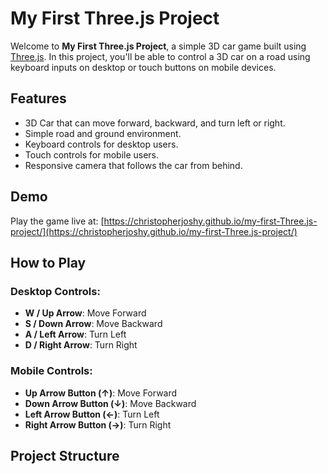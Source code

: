 # My First Three.js Project

Welcome to **My First Three.js Project**, a simple 3D car game built using [Three.js](https://threejs.org/). In this project, you'll be able to control a 3D car on a road using keyboard inputs on desktop or touch buttons on mobile devices.

## Features

- 3D Car that can move forward, backward, and turn left or right.
- Simple road and ground environment.
- Keyboard controls for desktop users.
- Touch controls for mobile users.
- Responsive camera that follows the car from behind.

## Demo

Play the game live at: [https://christopherjoshy.github.io/my-first-Three.js-project/](https://christopherjoshy.github.io/my-first-Three.js-project/)

## How to Play

### Desktop Controls:
- **W / Up Arrow**: Move Forward
- **S / Down Arrow**: Move Backward
- **A / Left Arrow**: Turn Left
- **D / Right Arrow**: Turn Right

### Mobile Controls:
- **Up Arrow Button (↑)**: Move Forward
- **Down Arrow Button (↓)**: Move Backward
- **Left Arrow Button (←)**: Turn Left
- **Right Arrow Button (→)**: Turn Right

## Project Structure
